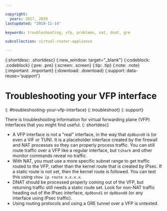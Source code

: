 ```yaml
---

copyright:
  years: 2017, 2019
lastupdated: "2019-11-14"

keywords: troubleshooting, vfp, problems, nat, dnat, gre

subcollection: virtual-router-appliance

---
```


{:shortdesc: .shortdesc}
{:new_window: target="_blank"}
{:codeblock: .codeblock}
{:pre: .pre}
{:screen: .screen}
{:tip: .tip}
{:note: .note}
{:important: .important}
{:download: .download}
{:support: data-reuse='support'}

# Troubleshooting your VFP interface
{: #troubleshooting-your-vfp-interface}
{: troubleshoot}
{: support}

There is troubleshooting information for virtual forwarding plane (VFP) interfaces that you might find useful.
{: shortdesc}

* A VFP interface is not a "real" interface, in the way that `dp0bond0` is (or even a VIF or TUN). It is a placeholder interface created by the firewall and NAT processes so they can properly process traffic. You can still route traffic over a VFP like a regular interface, but `tshark` and other monitor commands reveal no traffic.
* With NAT, you must use a more specific subnet range to get traffic routed to the VFP, rather than the kernel route that is created by IPsec. If a static route is not set, then the kernel route is followed. You can test this using `show ip route x.x.x.x`.
* DNAT should be processed properly coming out of the VFP, but returning traffic still needs a static route set. Look for non-NAT traffic heading out of the IPsec interface, `dp0bond1` or `dp0bond0` (or any interface using IPsec traffic).
* Using routing protocols and using a GRE tunnel over a VFP is untested. 
